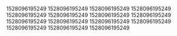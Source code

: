 1528096195249
1528096195249
1528096195249
1528096195249
1528096195249
1528096195249
1528096195249
1528096195249
1528096195249
1528096195249
1528096195249
1528096195249
1528096195249
1528096195249
1528096195249